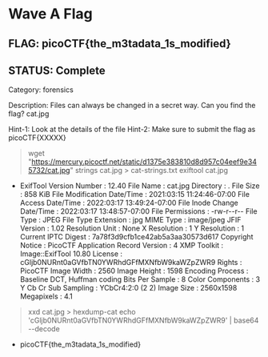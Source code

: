 # Wave A Flag

## FLAG: picoCTF{the_m3tadata_1s_modified}

## STATUS: Complete

Category: forensics

Description: Files can always be changed in a secret way. Can you find the flag? cat.jpg

Hint-1: Look at the details of the file
Hint-2: Make sure to submit the flag as picoCTF{XXXXX}

> wget "https://mercury.picoctf.net/static/d1375e383810d8d957c04eef9e345732/cat.jpg"
> strings cat.jpg > cat-strings.txt
> exiftool cat.jpg

- ExifTool Version Number         : 12.40
    File Name                       : cat.jpg
    Directory                       : .
    File Size                       : 858 KiB
    File Modification Date/Time     : 2021:03:15 11:24:46-07:00
    File Access Date/Time           : 2022:03:17 13:49:24-07:00
    File Inode Change Date/Time     : 2022:03:17 13:48:57-07:00
    File Permissions                : -rw-r--r--
    File Type                       : JPEG
    File Type Extension             : jpg
    MIME Type                       : image/jpeg
    JFIF Version                    : 1.02
    Resolution Unit                 : None
    X Resolution                    : 1
    Y Resolution                    : 1
    Current IPTC Digest             : 7a78f3d9cfb1ce42ab5a3aa30573d617
    Copyright Notice                : PicoCTF
    Application Record Version      : 4
    XMP Toolkit                     : Image::ExifTool 10.80
    License                         : cGljb0NURnt0aGVfbTN0YWRhdGFfMXNfbW9kaWZpZWR9
    Rights                          : PicoCTF
    Image Width                     : 2560
    Image Height                    : 1598
    Encoding Process                : Baseline DCT, Huffman coding
    Bits Per Sample                 : 8
    Color Components                : 3
    Y Cb Cr Sub Sampling            : YCbCr4:2:0 (2 2)
    Image Size                      : 2560x1598
    Megapixels                      : 4.1

> xxd cat.jpg > hexdump-cat
> echo 'cGljb0NURnt0aGVfbTN0YWRhdGFfMXNfbW9kaWZpZWR9' | base64 --decode

- picoCTF{the_m3tadata_1s_modified}
